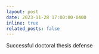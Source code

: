 ```yaml
---
layout: post
date: 2023-11-28 17:00:00-0400
inline: true
related_posts: false
---
```


Successful doctoral thesis defense
